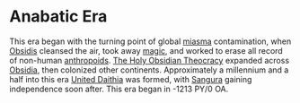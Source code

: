 # Anabatic Era

<meta property="og:description" content="This era began with the turning point of global miasma contamination, when Obsidis cleansed the air, took away magic, and worked to erase all record of non-human anthropoids.">

This era began with the turning point of global [miasma](../../miasma.md) contamination, when [Obsidis](../../inhabitants/deities/obsidis.md) cleansed the air, took away [magic](../../magic.md), and worked to erase all record of non-human [anthropoids](../../inhabitants/anthropoids/introduction.md). [The Holy Obsidian Theocracy](../../organizations/nations/holy-obsidian-theocracy.md) expanded across [Obsidia](../../geography/continents/obsidia.md), then colonized other continents. Approximately a millennium and a half into this era [United Daithia](../../organizations/nations/united-daithia.md) was formed, with [Sangura](../../organizations/nations/sangura.md) gaining independence soon after. This era began in -1213 PY/0 OA.